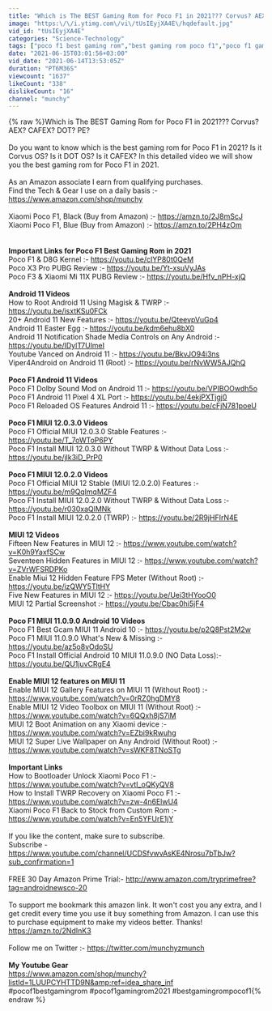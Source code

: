 ```yaml
---
title: "Which is The BEST Gaming Rom for Poco F1 in 2021??? Corvus? AEX? CAFEX? DOT? PE? Oxygen OS?"
image: "https:\/\/i.ytimg.com\/vi\/tUsIEyjXA4E\/hqdefault.jpg"
vid_id: "tUsIEyjXA4E"
categories: "Science-Technology"
tags: ["poco f1 best gaming rom","best gaming rom poco f1","poco f1 gaming rom"]
date: "2021-06-15T03:01:56+03:00"
vid_date: "2021-06-14T13:53:05Z"
duration: "PT6M36S"
viewcount: "1637"
likeCount: "338"
dislikeCount: "16"
channel: "munchy"
---
```

{% raw %}Which is The BEST Gaming Rom for Poco F1 in 2021??? Corvus? AEX? CAFEX? DOT? PE?<br /><br />Do you want to know which is the best gaming rom for Poco F1 in 2021? Is it Corvus OS? Is it DOT OS? Is it CAFEX? In this detailed video we will show you the best gaming rom for Poco F1 in 2021.<br /><br />As an Amazon associate I earn from qualifying purchases.<br />Find the Tech &amp; Gear I use on a daily basis :- <a rel="nofollow" target="blank" href="https://www.amazon.com/shop/munchy">https://www.amazon.com/shop/munchy</a><br /><br />Xiaomi Poco F1, Black (Buy from Amazon) :- <a rel="nofollow" target="blank" href="https://amzn.to/2J8mScJ">https://amzn.to/2J8mScJ</a><br />Xiaomi Poco F1, Blue (Buy from Amazon) :- <a rel="nofollow" target="blank" href="https://amzn.to/2PH4zOm">https://amzn.to/2PH4zOm</a><br /><br /><br />**Important Links for Poco F1 Best Gaming Rom in 2021**<br />Poco F1 &amp; D8G Kernel :- <a rel="nofollow" target="blank" href="https://youtu.be/cIYP80t0QeM">https://youtu.be/cIYP80t0QeM</a><br />Poco X3 Pro PUBG Review :- <a rel="nofollow" target="blank" href="https://youtu.be/Yt-xsuVyJAs">https://youtu.be/Yt-xsuVyJAs</a><br />Poco F3 &amp; Xiaomi Mi 11X PUBG Review :- <a rel="nofollow" target="blank" href="https://youtu.be/Hfv_nPH-xjQ">https://youtu.be/Hfv_nPH-xjQ</a><br /><br />**Android 11 Videos**<br />How to Root Android 11 Using Magisk &amp; TWRP :- <a rel="nofollow" target="blank" href="https://youtu.be/isxtKSu0FCk">https://youtu.be/isxtKSu0FCk</a><br />20+ Android 11 New Features :- <a rel="nofollow" target="blank" href="https://youtu.be/QteevpVuGp4">https://youtu.be/QteevpVuGp4</a><br />Android 11 Easter Egg :- <a rel="nofollow" target="blank" href="https://youtu.be/kdm6ehu8bX0">https://youtu.be/kdm6ehu8bX0</a><br />Android 11 Notification Shade Media Controls on Any Android :- <a rel="nofollow" target="blank" href="https://youtu.be/IDylT7UlmeI">https://youtu.be/IDylT7UlmeI</a><br />Youtube Vanced on Android 11 :- <a rel="nofollow" target="blank" href="https://youtu.be/BkvJO94i3ns">https://youtu.be/BkvJO94i3ns</a><br />Viper4Android on Android 11 (Root) :- <a rel="nofollow" target="blank" href="https://youtu.be/rNvWW5AJQhQ">https://youtu.be/rNvWW5AJQhQ</a><br /><br />**Poco F1 Android 11 Videos**<br />Poco F1 Dolby Sound Mod on Android 11 :- <a rel="nofollow" target="blank" href="https://youtu.be/VPIBOOwdh5o">https://youtu.be/VPIBOOwdh5o</a><br />Poco F1 Android 11 Pixel 4 XL Port :- <a rel="nofollow" target="blank" href="https://youtu.be/4ekjPXTjgj0">https://youtu.be/4ekjPXTjgj0</a><br />Poco F1 Reloaded OS Features Android 11 :- <a rel="nofollow" target="blank" href="https://youtu.be/cFjN781poeU">https://youtu.be/cFjN781poeU</a><br /><br />**Poco F1 MIUI 12.0.3.0 Videos**<br />Poco F1 Official MIUI 12.0.3.0 Stable Features :- <a rel="nofollow" target="blank" href="https://youtu.be/T_7oWToP6PY">https://youtu.be/T_7oWToP6PY</a><br />Poco F1 Install MIUI 12.0.3.0 Without TWRP &amp; Without Data Loss :- <a rel="nofollow" target="blank" href="https://youtu.be/jlk3iD_PrP0">https://youtu.be/jlk3iD_PrP0</a><br /><br />**Poco F1 MIUI 12.0.2.0 Videos**<br />Poco F1 Official MIUI 12 Stable (MIUI 12.0.2.0) Features :- <a rel="nofollow" target="blank" href="https://youtu.be/m9QqlmqMZF4">https://youtu.be/m9QqlmqMZF4</a><br />Poco F1 Install MIUI 12.0.2.0 Without TWRP &amp; Without Data Loss :- <a rel="nofollow" target="blank" href="https://youtu.be/r030xaQlMNk">https://youtu.be/r030xaQlMNk</a><br />Poco F1 Install MIUI 12.0.2.0 (TWRP) :- <a rel="nofollow" target="blank" href="https://youtu.be/2R9jHFIrN4E">https://youtu.be/2R9jHFIrN4E</a><br /><br />**MIUI 12 Videos**<br />Fifteen New Features in MIUI 12 :- <a rel="nofollow" target="blank" href="https://www.youtube.com/watch?v=K0h9YaxfSCw">https://www.youtube.com/watch?v=K0h9YaxfSCw</a><br />Seventeen Hidden Features in MIUI 12 :- <a rel="nofollow" target="blank" href="https://www.youtube.com/watch?v=ZVrWFSRDPKo">https://www.youtube.com/watch?v=ZVrWFSRDPKo</a><br />Enable Miui 12 Hidden Feature FPS Meter (Without Root) :- <a rel="nofollow" target="blank" href="https://youtu.be/izQWY5TltHY">https://youtu.be/izQWY5TltHY</a><br />Five New Features in MIUI 12 :- <a rel="nofollow" target="blank" href="https://youtu.be/Uei3tHYooO0">https://youtu.be/Uei3tHYooO0</a><br />MIUI 12 Partial Screenshot :- <a rel="nofollow" target="blank" href="https://youtu.be/Cbac0hi5jF4">https://youtu.be/Cbac0hi5jF4</a><br /><br />**Poco F1 MIUI 11.0.9.0 Android 10 Videos**<br />Poco F1 Best Gcam MIUI 11 Android 10 :- <a rel="nofollow" target="blank" href="https://youtu.be/p2Q8Pst2M2w">https://youtu.be/p2Q8Pst2M2w</a><br />Poco F1 MIUI 11.0.9.0 What's New &amp; Missing :- <a rel="nofollow" target="blank" href="https://youtu.be/az5o8vOdoSU">https://youtu.be/az5o8vOdoSU</a><br />Poco F1 Install Official Android 10 MIUI 11.0.9.0 (NO Data Loss):- <a rel="nofollow" target="blank" href="https://youtu.be/QU1juvCRgE4">https://youtu.be/QU1juvCRgE4</a><br /><br />**Enable MIUI 12 features on MIUI 11**<br />Enable MIUI 12 Gallery Features on MIUI 11 (Without Root) :- <a rel="nofollow" target="blank" href="https://www.youtube.com/watch?v=0rRZ0hgDMY8">https://www.youtube.com/watch?v=0rRZ0hgDMY8</a><br />Enable MIUI 12 Video Toolbox on MIUI 11 (Without Root) :- <a rel="nofollow" target="blank" href="https://www.youtube.com/watch?v=6QQxh8jS7iM">https://www.youtube.com/watch?v=6QQxh8jS7iM</a><br />MIUI 12 Boot Animation on any Xiaomi device :- <a rel="nofollow" target="blank" href="https://www.youtube.com/watch?v=EZbi9kRwuhg">https://www.youtube.com/watch?v=EZbi9kRwuhg</a><br />MIUI 12 Super Live Wallpaper on Any Android (Without Root) :- <a rel="nofollow" target="blank" href="https://www.youtube.com/watch?v=sWKF8TNoSTg">https://www.youtube.com/watch?v=sWKF8TNoSTg</a><br /><br />**Important Links**<br />How to Bootloader Unlock Xiaomi Poco F1 :- <a rel="nofollow" target="blank" href="https://www.youtube.com/watch?v=vtI_oQKyQV8">https://www.youtube.com/watch?v=vtI_oQKyQV8</a><br />How to Install TWRP Recovery on Xiaomi Poco F1 :- <a rel="nofollow" target="blank" href="https://www.youtube.com/watch?v=zw-4n6ElwU4">https://www.youtube.com/watch?v=zw-4n6ElwU4</a><br />Xiaomi Poco F1 Back to Stock from Custom Rom :- <a rel="nofollow" target="blank" href="https://www.youtube.com/watch?v=En5YFUrE1jY">https://www.youtube.com/watch?v=En5YFUrE1jY</a><br /><br />If you like the content, make sure to subscribe.<br />Subscribe - <a rel="nofollow" target="blank" href="https://www.youtube.com/channel/UCDSfvwvAsKE4Nrosu7bTbJw?sub_confirmation=1">https://www.youtube.com/channel/UCDSfvwvAsKE4Nrosu7bTbJw?sub_confirmation=1</a><br /><br />FREE 30 Day Amazon Prime Trial:- <a rel="nofollow" target="blank" href="http://www.amazon.com/tryprimefree?tag=androidnewsco-20">http://www.amazon.com/tryprimefree?tag=androidnewsco-20</a><br /><br />To support me bookmark this amazon link. It won't cost you any extra, and I get credit every time you use it buy something from Amazon. I can use this to purchase equipment to make my videos better. Thanks! <a rel="nofollow" target="blank" href="https://amzn.to/2NdInK3">https://amzn.to/2NdInK3</a><br /><br />Follow me on Twitter :- <a rel="nofollow" target="blank" href="https://twitter.com/munchyzmunch">https://twitter.com/munchyzmunch</a><br /><br />**My Youtube Gear**<br /><a rel="nofollow" target="blank" href="https://www.amazon.com/shop/munchy?listId=1LUUPCYHTTD9N&amp;ref=idea_share_inf">https://www.amazon.com/shop/munchy?listId=1LUUPCYHTTD9N&amp;ref=idea_share_inf</a><br />#pocof1bestgamingrom #pocof1gamingrom2021 #bestgamingrompocof1{% endraw %}
